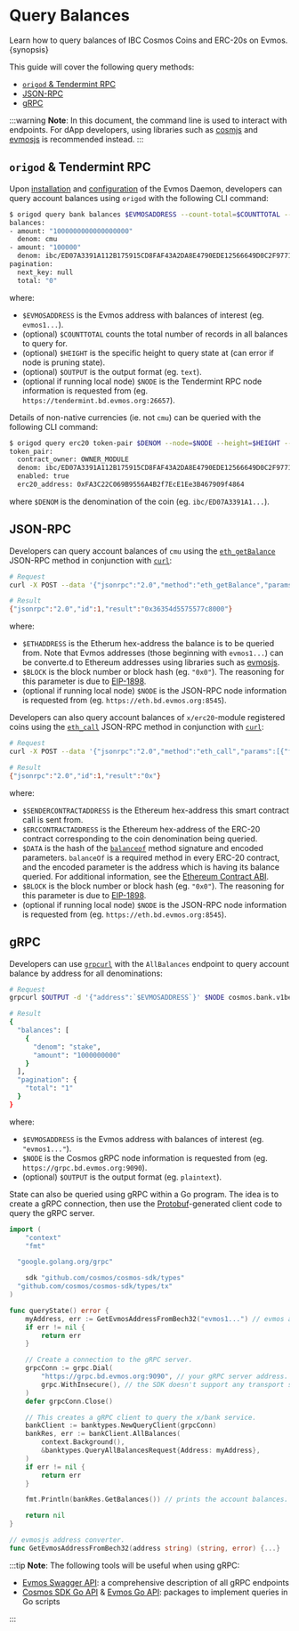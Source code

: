 <!--
order: 7
-->

# Query Balances

Learn how to query balances of IBC Cosmos Coins and ERC-20s on Evmos. {synopsis}

This guide will cover the following query methods:

- [`origod` & Tendermint RPC](#origod--tendermint-rpc)
- [JSON-RPC](#json-rpc)
- [gRPC](#grpc)

:::warning
**Note**: In this document, the command line is used to interact with endpoints. For dApp developers, using libraries such as [cosmjs](https://github.com/cosmos/cosmjs) and [evmosjs](../libraries/evmosjs.md) is recommended instead.
:::

## `origod` & Tendermint RPC

Upon [installation](../../validators/quickstart/installation.md) and [configuration](../../validators/quickstart/binary.md) of the Evmos Daemon, developers can query account balances using `origod` with the following CLI command:

```bash
$ origod query bank balances $EVMOSADDRESS --count-total=$COUNTTOTAL --height=$HEIGHT --output=$OUTPUT --node=$NODE
balances:
- amount: "1000000000000000000"
  denom: cmu
- amount: "100000"
  denom: ibc/ED07A3391A112B175915CD8FAF43A2DA8E4790EDE12566649D0C2F97716B8518
pagination:
  next_key: null
  total: "0"
```

where:

- `$EVMOSADDRESS` is the Evmos address with balances of interest (eg. `evmos1...`).
- (optional) `$COUNTTOTAL` counts the total number of records in all balances to query for.
- (optional) `$HEIGHT` is the specific height to query state at (can error if node is pruning state).
- (optional) `$OUTPUT` is the output format (eg. `text`).
- (optional if running local node) `$NODE` is the Tendermint RPC node information is requested from (eg. `https://tendermint.bd.evmos.org:26657`).

Details of non-native currencies (ie. not `cmu`) can be queried with the following CLI command:

```bash
$ origod query erc20 token-pair $DENOM --node=$NODE --height=$HEIGHT --output=$OUTPUT
token_pair:
  contract_owner: OWNER_MODULE
  denom: ibc/ED07A3391A112B175915CD8FAF43A2DA8E4790EDE12566649D0C2F97716B8518
  enabled: true
  erc20_address: 0xFA3C22C069B9556A4B2f7EcE1Ee3B467909f4864
```

where `$DENOM` is the denomination of the coin (eg. `ibc/ED07A3391A1...`).

## JSON-RPC

Developers can query account balances of `cmu` using the [`eth_getBalance`](../json-rpc/endpoints.md#ethgetbalance) JSON-RPC method in conjunction with [`curl`](https://curl.se/):

```bash
# Request
curl -X POST --data '{"jsonrpc":"2.0","method":"eth_getBalance","params":[`$ETHADDRESS`, `$BLOCK`],"id":1}' -H "Content-Type: application/json" $NODE

# Result
{"jsonrpc":"2.0","id":1,"result":"0x36354d5575577c8000"}
```

where:

- `$ETHADDRESS` is the Etherum hex-address the balance is to be queried from.
    Note that Evmos addresses (those beginning with `evmos1...`) can be converte.d to Ethereum addresses using libraries such as [evmosjs](../libraries/evmosjs.md).
- `$BLOCK` is the block number or block hash (eg. `"0x0"`).
    The reasoning for this parameter is due to [EIP-1898](https://github.com/ethereum/EIPs/blob/master/EIPS/eip-1898.md).
- (optional if running local node) `$NODE` is the JSON-RPC node information is requested from (eg. `https://eth.bd.evmos.org:8545`).

Developers can also query account balances of `x/erc20`-module registered coins using the [`eth_call`](../json-rpc/endpoints.md#ethcall) JSON-RPC method in conjunction with [`curl`](https://curl.se/):

```bash
# Request
curl -X POST --data '{"jsonrpc":"2.0","method":"eth_call","params":[{"from":`SENDERCONTRACTADDRESS`, "to":`ERCCONTRACTADDRESS`, "data":`$DATA`}, `$BLOCK`],"id":1}'  -H "Content-Type: application/json" $NODE

# Result
{"jsonrpc":"2.0","id":1,"result":"0x"}
```

where:

- `$SENDERCONTRACTADDRESS` is the Ethereum hex-address this smart contract call is sent from.
- `$ERCCONTRACTADDRESS` is the Ethereum hex-address of the ERC-20 contract corresponding to the coin denomination being queried.
- `$DATA` is the hash of the [`balanceof`](https://docs.openzeppelin.com/contracts/2.x/api/token/erc20#ERC20) method signature and encoded parameters.
    `balanceOf` is a required method in every ERC-20 contract, and the encoded parameter is the address which is having its balance queried. For additional information, see the [Ethereum Contract ABI](https://docs.soliditylang.org/en/v0.8.13/abi-spec.html).
- `$BLOCK` is the block number or block hash (eg. `"0x0"`).
    The reasoning for this parameter is due to [EIP-1898](https://github.com/ethereum/EIPs/blob/master/EIPS/eip-1898.md).
- (optional if running local node) `$NODE` is the JSON-RPC node information is requested from (eg. `https://eth.bd.evmos.org:8545`).

## gRPC

Developers can use [`grpcurl`](https://github.com/fullstorydev/grpcurl) with the `AllBalances` endpoint to query account balance by address for all denominations:

```bash
# Request
grpcurl $OUTPUT -d '{"address":`$EVMOSADDRESS`}' $NODE cosmos.bank.v1beta1.Query/AllBalances

# Result
{
  "balances": [
    {
      "denom": "stake",
      "amount": "1000000000"
    }
  ],
  "pagination": {
    "total": "1"
  }
}
```

where:

- `$EVMOSADDRESS` is the Evmos address with balances of interest (eg. `"evmos1..."`).
- `$NODE` is the Cosmos gRPC node information is requested from (eg. `https://grpc.bd.evmos.org:9090`).
- (optional) `$OUTPUT` is the output format (eg. `plaintext`).

State can also be queried using gRPC within a Go program. The idea is to create a gRPC connection, then use the [Protobuf](https://developers.google.com/protocol-buffers)-generated client code to query the gRPC server.

```go
import (
    "context"
    "fmt"

  "google.golang.org/grpc"

    sdk "github.com/cosmos/cosmos-sdk/types"
  "github.com/cosmos/cosmos-sdk/types/tx"
)

func queryState() error {
    myAddress, err := GetEvmosAddressFromBech32("evmos1...") // evmos address with balances of interest.
    if err != nil {
        return err
    }

    // Create a connection to the gRPC server.
    grpcConn := grpc.Dial(
        "https://grpc.bd.evmos.org:9090", // your gRPC server address.
        grpc.WithInsecure(), // the SDK doesn't support any transport security mechanism.
    )
    defer grpcConn.Close()

    // This creates a gRPC client to query the x/bank service.
    bankClient := banktypes.NewQueryClient(grpcConn)
    bankRes, err := bankClient.AllBalances(
        context.Background(),
        &banktypes.QueryAllBalancesRequest{Address: myAddress},
    )
    if err != nil {
        return err
    }

    fmt.Println(bankRes.GetBalances()) // prints the account balances.

    return nil
}

// evmosjs address converter.
func GetEvmosAddressFromBech32(address string) (string, error) {...}
```

:::tip
**Note**: The following tools will be useful when using gRPC:

- [Evmos Swagger API](https://api.evmos.dev/): a comprehensive description of all gRPC endpoints
- [Cosmos SDK Go API](https://pkg.go.dev/github.com/cosmos/cosmos-sdk) & [Evmos Go API](https://pkg.go.dev/github.com/tharsis/evmos): packages to implement queries in Go scripts

:::
